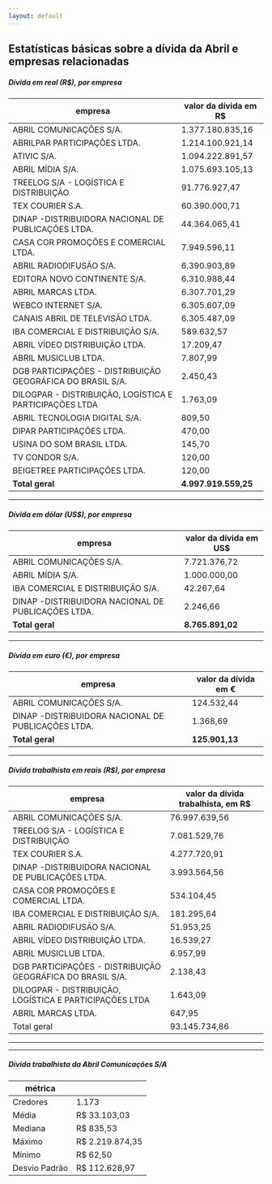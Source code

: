 ```yaml
---
layout: default
---
```


## Estatísticas básicas sobre a dívida da Abril e empresas relacionadas

#####  Dívida em real (R$), por empresa

| empresa                                                    | valor da dívida em R$    |
|------------------------------------------------------------|---------------------|
| ABRIL COMUNICAÇÕES S/A.                                    |  1.377.180.835,16 |
| ABRILPAR PARTICIPAÇÕES LTDA.                               |  1.214.100.921,14 |
| ATIVIC S/A.                                                |  1.094.222.891,57 |
| ABRIL MÍDIA S/A.                                           |  1.075.693.105,13 |
| TREELOG S/A - LOGÍSTICA E DISTRIBUIÇÃO                     |  91.776.927,47    |
| TEX COURIER S.A.                                           |  60.390.000,71    |
| DINAP -DISTRIBUIDORA NACIONAL DE PUBLICAÇÕES LTDA.         |  44.364.065,41    |
| CASA COR PROMOÇÕES E COMERCIAL LTDA.                       |  7.949.596,11     |
| ABRIL RADIODIFUSÃO S/A.                                    |  6.390.903,89     |
| EDITORA NOVO CONTINENTE S/A.                               |  6.310.988,44     |
| ABRIL MARCAS LTDA.                                         |  6.307.701,29     |
| WEBCO INTERNET S/A.                                        |  6.305.607,09     |
| CANAIS ABRIL DE TELEVISÃO LTDA.                            |  6.305.487,09     |
| IBA COMERCIAL E DISTRIBUIÇÃO S/A.                          |  589.632,57       |
| ABRIL VÍDEO DISTRIBUIÇÃO LTDA.                             |  17.209,47        |
| ABRIL MUSICLUB LTDA.                                       |  7.807,99         |
| DGB PARTICIPAÇÕES - DISTRIBUIÇÃO GEOGRÁFICA DO BRASIL S/A. |  2.450,43         |
| DILOGPAR - DISTRIBUIÇÃO, LOGÍSTICA E PARTICIPAÇÕES LTDA    |  1.763,09         |
| ABRIL TECNOLOGIA DIGITAL S/A.                              |  809,50           |
| DIPAR PARTICIPAÇÕES LTDA.                                  |  470,00           |
| USINA DO SOM BRASIL LTDA.                                  |  145,70           |
| TV CONDOR S/A.                                             |  120,00           |
| BEIGETREE PARTICIPAÇÕES LTDA.                              |  120,00           |
| **Total geral**                                        | **4.997.919.559,25** |

---

##### Dívida em dólar (US$), por empresa

| empresa                                            | valor da dívida em US$ |
|----------------------------------------------------|------------------------|
| ABRIL COMUNICAÇÕES S/A.                            | 7.721.376,72           |
| ABRIL MÍDIA S/A.                                   | 1.000.000,00           |
| IBA COMERCIAL E DISTRIBUIÇÃO S/A.                  | 42.267,64              |
| DINAP -DISTRIBUIDORA NACIONAL DE PUBLICAÇÕES LTDA. | 2.246,66               |
| **Total geral**                                    | **8.765.891,02**       |

---

#####  Dívida em euro (€), por empresa

| empresa                                            | valor da dívida em € |
|----------------------------------------------------|----------------------|
| ABRIL COMUNICAÇÕES S/A.                            | 124.532,44           |
| DINAP -DISTRIBUIDORA NACIONAL DE PUBLICAÇÕES LTDA. | 1.368,69             |
| **Total geral**                                    | **125.901,13**       |

---

#####  Dívida **trabalhista** em reais (R$), por empresa

| empresa                                                    | valor da dívida trabalhista, em R$ |
|------------------------------------------------------------|------------------------------------|
| ABRIL COMUNICAÇÕES S/A.                                    | 76.997.639,56                      |
| TREELOG S/A - LOGÍSTICA E DISTRIBUIÇÃO                     | 7.081.529,76                       |
| TEX COURIER S.A.                                           | 4.277.720,91                       |
| DINAP -DISTRIBUIDORA NACIONAL DE PUBLICAÇÕES LTDA.         | 3.993.564,56                       |
| CASA COR PROMOÇÕES E COMERCIAL LTDA.                       | 534.104,45                         |
| IBA COMERCIAL E DISTRIBUIÇÃO S/A.                          | 181.295,64                         |
| ABRIL RADIODIFUSÃO S/A.                                    | 51.953,25                          |
| ABRIL VÍDEO DISTRIBUIÇÃO LTDA.                             | 16.539,27                          |
| ABRIL MUSICLUB LTDA.                                       | 6.957,99                           |
| DGB PARTICIPAÇÕES - DISTRIBUIÇÃO GEOGRÁFICA DO BRASIL S/A. | 2.138,43                           |
| DILOGPAR - DISTRIBUIÇÃO, LOGÍSTICA E PARTICIPAÇÕES LTDA    | 1.643,09                           |
| ABRIL MARCAS LTDA.                                         | 647,95                             |
| Total geral                                                | 93.145.734,86                      |

---

---

#####  Dívida **trabalhista** da Abril Comunicações S/A

| métrica       |            |
|---------------|--------------|
| Credores      | 1.173        |
| Média         | R$ 33.103,03    |
| Mediana       | R$ 835,53       |
| Máximo        | R$ 2.219.874,35 |
| Mínimo        | R$ 62,50        |
| Desvio Padrão | R$ 112.628,97   |
